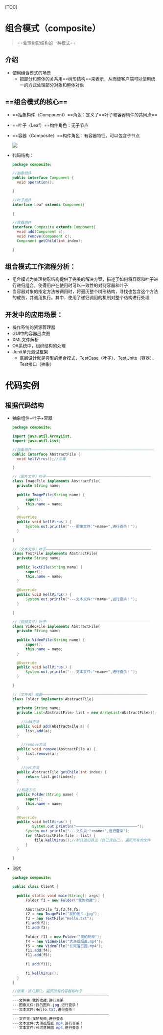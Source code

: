 [TOC]



# 组合模式（composite）

> ==处理树形结构的一种模式==

## 介绍

- 使用组合模式的场景
  - 把部分和整体的关系用==树形结构==来表示，从而使客户端可以使用统一的方式处理部分对象和整体对象

## ==组合模式的核心==

- ==抽象构件（Component）==角色：定义了==叶子和容器构件的共同点==

- ==叶子（Leaf）==构件角色：无子节点

- ==容器（Composite）==构件角色：有容器特征，可以包含子节点

  ![](https://gitee.com/sxhDrk/images/raw/master/imgs-2021-04-27/组合模式.png)

- 代码结构：

  ```java
  package composite;
  
  //抽象组件
  public interface Component {
  	void operation();
  
  }
  
  //叶子组件
  interface Leaf extends Component{
  	
  }
  
  //容器组件
  interface Composite extends Component{
  	void add(Component c);
  	void remove(Component c);
  	Component getChild(int index);
  	
  }
  
  ```

  

## 组合模式工作流程分析：

- 组合模式为处理树形结构提供了完美的解决方案，描述了如何将容器和叶子进行递归组合，使得用户在使用时可以一致性的对待容器和叶子
- 当容器对象的指定方法被调用时，将遍历整个树形结构，寻找也包含这个方法的成员，并调用执行。其中，使用了递归调用的机制对整个结构进行处理

## 开发中的应用场景：

- 操作系统的资源管理器
- GUI中的容器层次图
- XML文件解析
- OA系统中，组织结构的处理
- Junit单元测试框架
  - 底层设计就是典型的组合模式，TestCase（叶子）、TestUnite（容器）、Test接口（抽象）



# 代码实例

## 根据代码结构

- 抽象组件+叶子+容器

  ```java
  package composite;
  
  import java.util.ArrayList;
  import java.util.List;
  
  //抽象组件————————————————————————————————————————————————————————
  public interface AbstractFile {
  	void kellVirus();//杀毒
  
  }
  
  //（图片文件）叶子————————————————————————————————————————————————
  class ImageFile implements AbstractFile{
  	private String name;
  	
  	public ImageFile(String name) {
  		super();
  		this.name = name;
  	}
  
  	@Override
  	public void kellVirus() {
  		System.out.println("---图像文件:"+name+",进行查杀！");
  	}
  	
  }
  
  //（文本文件）叶子————————————————————————————————————————————————
  class TextFile implements AbstractFile{
  	private String name;
  	
  	public TextFile(String name) {
  		super();
  		this.name = name;
  	}
  	
  	@Override
  	public void kellVirus() {
  		System.out.println("---文本文件:"+name+",进行查杀！");
  	}
  	
  }
  
  //（视频文件）叶子————————————————————————————————————————————————
  class VideoFile implements AbstractFile{
  	private String name;
  	
  	public VideoFile(String name) {
  		super();
  		this.name = name;
  	}
  	
  	@Override
  	public void kellVirus() {
  		System.out.println("---文本文件:"+name+",进行查杀！");
  	}
  	
  }
  
  //（文件夹）容器————————————————————————————————————————————————
  class Folder implements AbstractFile{
  	
  	private String name;
  	private List<AbstractFile> list = new ArrayList<AbstractFile>();
  	
      //add方法
  	public void add(AbstractFile a) {
  		list.add(a);
  	}
      
      //remove方法
  	public void remove(AbstractFile a) {
  		list.remove(a);
  	}
  	
      //get方法
  	public AbstractFile getChile(int index) {
  		return list.get(index);
  	}
  
  	//构造方法
  	public Folder(String name) {
  		super();
  		this.name = name;
  	}
      
  	@Override
  	public void kellVirus() {
           System.out.println("————————————————————————————");
  		System.out.println("---文件夹:"+name+",进行查杀");
  		for (AbstractFile file : list) {
  			file.kellVirus();//默认递归算法（自己调自己），遍历所有的文件
  		}
  	}
  	
  }
  
  ```

- 测试

  ```java
  package composite;
  
  public class Client {
  	
  	public static void main(String[] args) {
  		Folder f1 = new Folder("我的收藏");
  		
  		AbstractFile f2,f3,f4,f5;
  		f2 = new ImageFile("我的图片.jpg");
  		f3 = new TextFile("Hello.txt");
  		f1.add(f2);
  		f1.add(f3);
  		
  		Folder f11 = new Folder("我的视频");
  		f4 = new VideoFile("大漠孤烟直.mp4");
  		f5 = new VideoFile("长河落日圆.mp4");
  		f11.add(f4);
  		f11.add(f5);
  		
  		f1.add(f11);
  		
  		f1.kellVirus();	
  	}
  }
  
  //结果：递归算法，遍历所有的容器和叶子
  ————————————————————————————————————————————
  ---文件夹:我的收藏,进行查杀
  ---图像文件:我的图片.jpg,进行查杀！
  ---文本文件:Hello.txt,进行查杀！
  ————————————————————————————————————————————
  ---文件夹:我的视频,进行查杀
  ---文本文件:大漠孤烟直.mp4,进行查杀！
  ---文本文件:长河落日圆.mp4,进行查杀！
  
  ```

  